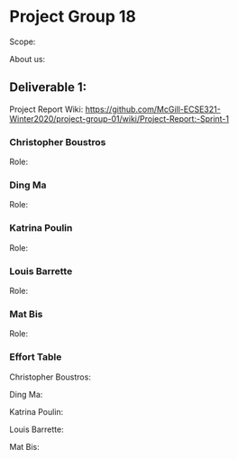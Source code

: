 # Project Group 18

Scope: 

About us:

## Deliverable 1:

Project Report Wiki: https://github.com/McGill-ECSE321-Winter2020/project-group-01/wiki/Project-Report:-Sprint-1

### Christopher Boustros

Role:  

### Ding Ma

Role:

### Katrina Poulin

Role: 

### Louis Barrette

Role:

### Mat Bis

Role:

### Effort Table

Christopher Boustros: 

Ding Ma:

Katrina Poulin:

Louis Barrette:

Mat Bis:

